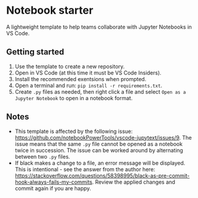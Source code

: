 # Notebook starter

A lightweight template to help teams collaborate with Jupyter Notebooks in VS Code. 

## Getting started

1. Use the template to create a new repository.
2. Open in VS Code (at this time it must be VS Code Insiders).
3. Install the recommended exentsions when prompted.
4. Open a terminal and run: `pip install -r requirements.txt`.
5. Create `.py` files as needed, then right click a file and select `Open as a Jupyter Notebook` to open in a notebook format.

## Notes

- This template is affected by the following issue: https://github.com/notebookPowerTools/vscode-jupytext/issues/9. The issue means that the same `.py` file cannot be opened as a notebook twice in succession. The issue can be worked around by alternating between two `.py` files.
- If black makes a change to a file, an error message will be displayed. This is intentional - see the answer from the author here: https://stackoverflow.com/questions/58398995/black-as-pre-commit-hook-always-fails-my-commits. Review the applied changes and commit again if you are happy.
